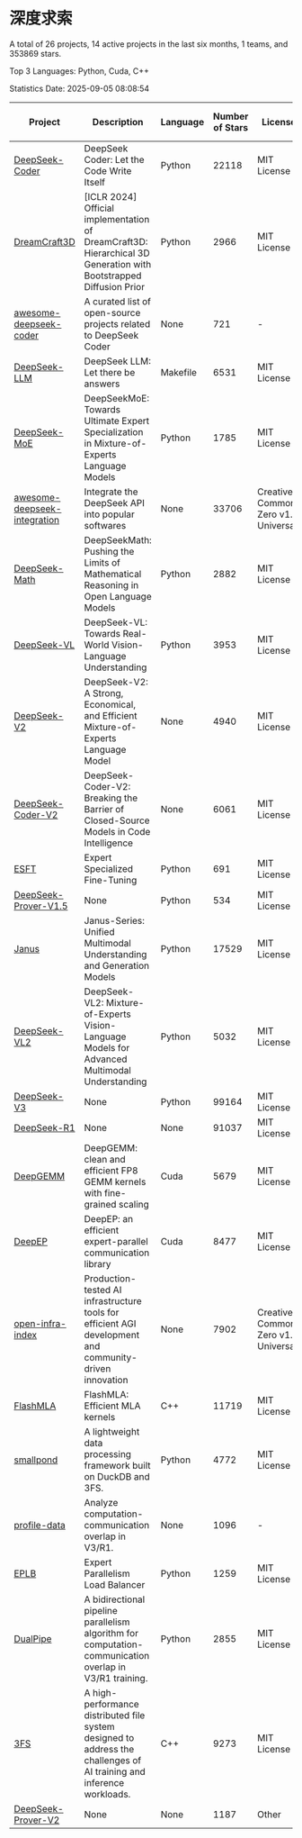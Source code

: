 # 深度求索

A total of 26 projects, 14 active projects in the last six months, 1 teams, and 353869 stars.

Top 3 Languages: Python, Cuda, C++

Statistics Date: 2025-09-05 08:08:54

| Project | Description | Language | Number of Stars | License | Creation Date | Last Updated Date | Last Pushed Date |
| --- | --- | --- | --- | --- | --- | --- | --- |
| [DeepSeek-Coder](https://github.com/deepseek-ai/DeepSeek-Coder) | DeepSeek Coder: Let the Code Write Itself | Python | 22118 | MIT License | 2023-10-20 | 2025-09-05 | 2024-05-21 |
| [DreamCraft3D](https://github.com/deepseek-ai/DreamCraft3D) | [ICLR 2024] Official implementation of DreamCraft3D: Hierarchical 3D Generation with Bootstrapped Diffusion Prior | Python | 2966 | MIT License | 2023-10-23 | 2025-09-03 | 2025-04-22 |
| [awesome-deepseek-coder](https://github.com/deepseek-ai/awesome-deepseek-coder) | A curated list of open-source projects related to DeepSeek Coder | None | 721 | - | 2023-11-06 | 2025-08-27 | 2024-04-03 |
| [DeepSeek-LLM](https://github.com/deepseek-ai/DeepSeek-LLM) | DeepSeek LLM: Let there be answers | Makefile | 6531 | MIT License | 2023-11-29 | 2025-09-05 | 2024-02-04 |
| [DeepSeek-MoE](https://github.com/deepseek-ai/DeepSeek-MoE) | DeepSeekMoE: Towards Ultimate Expert Specialization in Mixture-of-Experts Language Models | Python | 1785 | MIT License | 2024-01-02 | 2025-09-05 | 2024-01-16 |
| [awesome-deepseek-integration](https://github.com/deepseek-ai/awesome-deepseek-integration) | Integrate the DeepSeek API into popular softwares | None | 33706 | Creative Commons Zero v1.0 Universal | 2024-01-11 | 2025-09-05 | 2025-09-04 |
| [DeepSeek-Math](https://github.com/deepseek-ai/DeepSeek-Math) | DeepSeekMath: Pushing the Limits of Mathematical Reasoning in Open Language Models | Python | 2882 | MIT License | 2024-02-05 | 2025-09-05 | 2024-04-15 |
| [DeepSeek-VL](https://github.com/deepseek-ai/DeepSeek-VL) | DeepSeek-VL: Towards Real-World Vision-Language Understanding | Python | 3953 | MIT License | 2024-03-07 | 2025-09-04 | 2024-04-24 |
| [DeepSeek-V2](https://github.com/deepseek-ai/DeepSeek-V2) | DeepSeek-V2: A Strong, Economical, and Efficient Mixture-of-Experts Language Model | None | 4940 | MIT License | 2024-04-22 | 2025-09-04 | 2024-09-25 |
| [DeepSeek-Coder-V2](https://github.com/deepseek-ai/DeepSeek-Coder-V2) | DeepSeek-Coder-V2: Breaking the Barrier of Closed-Source Models in Code Intelligence | None | 6061 | MIT License | 2024-06-14 | 2025-09-05 | 2024-09-24 |
| [ESFT](https://github.com/deepseek-ai/ESFT) | Expert Specialized Fine-Tuning | Python | 691 | MIT License | 2024-07-04 | 2025-09-03 | 2025-05-22 |
| [DeepSeek-Prover-V1.5](https://github.com/deepseek-ai/DeepSeek-Prover-V1.5) | None | Python | 534 | MIT License | 2024-08-15 | 2025-08-27 | 2024-08-16 |
| [Janus](https://github.com/deepseek-ai/Janus) | Janus-Series: Unified Multimodal Understanding and Generation Models | Python | 17529 | MIT License | 2024-10-18 | 2025-09-05 | 2025-02-01 |
| [DeepSeek-VL2](https://github.com/deepseek-ai/DeepSeek-VL2) | DeepSeek-VL2: Mixture-of-Experts Vision-Language Models for Advanced Multimodal Understanding | Python | 5032 | MIT License | 2024-12-13 | 2025-09-04 | 2025-02-26 |
| [DeepSeek-V3](https://github.com/deepseek-ai/DeepSeek-V3) | None | Python | 99164 | MIT License | 2024-12-26 | 2025-09-05 | 2025-08-28 |
| [DeepSeek-R1](https://github.com/deepseek-ai/DeepSeek-R1) | None | None | 91037 | MIT License | 2025-01-20 | 2025-09-05 | 2025-06-27 |
| [DeepGEMM](https://github.com/deepseek-ai/DeepGEMM) | DeepGEMM: clean and efficient FP8 GEMM kernels with fine-grained scaling | Cuda | 5679 | MIT License | 2025-02-13 | 2025-09-05 | 2025-09-02 |
| [DeepEP](https://github.com/deepseek-ai/DeepEP) | DeepEP: an efficient expert-parallel communication library | Cuda | 8477 | MIT License | 2025-02-17 | 2025-09-05 | 2025-09-01 |
| [open-infra-index](https://github.com/deepseek-ai/open-infra-index) | Production-tested AI infrastructure tools for efficient AGI development and community-driven innovation | None | 7902 | Creative Commons Zero v1.0 Universal | 2025-02-21 | 2025-09-03 | 2025-05-15 |
| [FlashMLA](https://github.com/deepseek-ai/FlashMLA) | FlashMLA: Efficient MLA kernels | C++ | 11719 | MIT License | 2025-02-21 | 2025-09-05 | 2025-08-27 |
| [smallpond](https://github.com/deepseek-ai/smallpond) | A lightweight data processing framework built on DuckDB and 3FS. | Python | 4772 | MIT License | 2025-02-24 | 2025-09-05 | 2025-03-05 |
| [profile-data](https://github.com/deepseek-ai/profile-data) | Analyze computation-communication overlap in V3/R1. | None | 1096 | - | 2025-02-26 | 2025-09-04 | 2025-03-21 |
| [EPLB](https://github.com/deepseek-ai/EPLB) | Expert Parallelism Load Balancer | Python | 1259 | MIT License | 2025-02-26 | 2025-09-04 | 2025-03-24 |
| [DualPipe](https://github.com/deepseek-ai/DualPipe) | A bidirectional pipeline parallelism algorithm for computation-communication overlap in V3/R1 training. | Python | 2855 | MIT License | 2025-02-26 | 2025-09-04 | 2025-03-10 |
| [3FS](https://github.com/deepseek-ai/3FS) |  A high-performance distributed file system designed to address the challenges of AI training and inference workloads.  | C++ | 9273 | MIT License | 2025-02-27 | 2025-09-05 | 2025-08-26 |
| [DeepSeek-Prover-V2](https://github.com/deepseek-ai/DeepSeek-Prover-V2) | None | None | 1187 | Other | 2025-04-30 | 2025-09-03 | 2025-07-18 |
